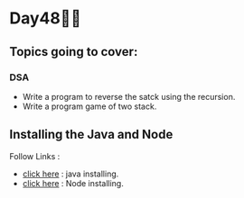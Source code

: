 # Day48🧑‍💻
## Topics going to cover: 
### DSA
- Write a program to reverse the satck using the recursion.
- Write a program game of two stack.

## Installing the Java and Node 
Follow Links : 
- [click here](https://www.java.com/en/download/help/download_options.html) : java installing.
- [click here](https://nodejs.org/en/download) : Node installing.